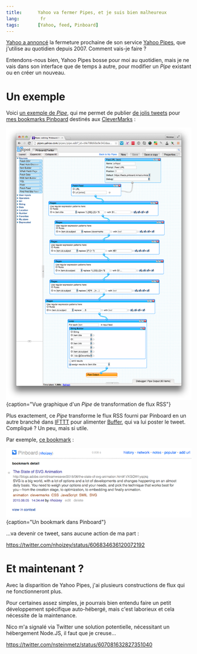 ```yaml
---
title:      Yahoo va fermer Pipes, et je suis bien malheureux
lang:        fr
tags:       [Yahoo, feed, Pinboard]
---
```


[Yahoo a annoncé](http://pipes.yqlblog.net/post/120705592639/pipes-end-of-life-announcement) la fermeture prochaine de son service [Yahoo Pipes](http://pipes.yahoo.com/), que j'utilise au quotidien depuis 2007. Comment vais-je faire ?

Entendons-nous bien, Yahoo Pipes bosse pour moi au quotidien, mais je ne vais dans son interface que de temps à autre, pour modifier un *Pipe* existant ou en créer un nouveau.

# Un exemple

Voici [un exemple de *Pipe*](http://pipes.yahoo.com/pipes/pipe.edit?_id=bfe78fd60a9e342daa10715d03b51584), qui me permet de publier [de jolis tweets](https://twitter.com/nhoizey/status/605637245945675776) pour [mes bookmarks Pinboard](https://nicolas-hoizey.com/tags/pinboard.html) destinés aux [CleverMarks](https://twitter.com/CleverMarks) :

![](yahoo-pipes-pinboard-twitter.png){caption="Vue graphique d'un *Pipe* de transformation de flux RSS"}

Plus exactement, ce *Pipe* transforme le flux RSS fourni par Pinboard en un autre branché dans [IFTTT](https://ifttt.com/) pour alimenter [Buffer](https://buffer.com/), qui va lui poster le tweet. Compliqué ? Un peu, mais si utile.

Par exemple, [ce bookmark](https://pinboard.in/u:nhoizey/b:602669af0bcf) :

![](pinboard-bookmark.png){caption="Un bookmark dans Pinboard"}

…va devenir ce tweet, sans aucune action de ma part :

https://twitter.com/nhoizey/status/606834636120072192

# Et maintenant ?

Avec la disparition de Yahoo Pipes, j'ai plusieurs constructions de flux qui ne fonctionneront plus.

Pour certaines assez simples, je pourrais bien entendu faire un petit développement spécifique auto-hébergé, mais c'est laborieux et cela nécessite de la maintenance.

Nico m'a signalé via Twitter une solution potentielle, nécessitant un hébergement Node.JS, il faut que je creuse…

https://twitter.com/nsteinmetz/status/607081632827351040
